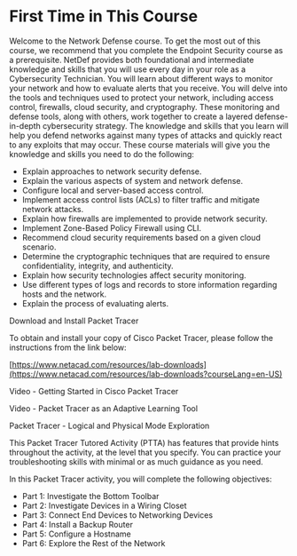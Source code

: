 # First Time in This Course

Welcome to the Network Defense course. To get the most out of this course, we recommend that you complete the Endpoint Security course as a prerequisite. NetDef provides both foundational and intermediate knowledge and skills that you will use every day in your role as a Cybersecurity Technician. You will learn about different ways to monitor your network and how to evaluate alerts that you receive. You will delve into the tools and techniques used to protect your network, including access control, firewalls, cloud security, and cryptography. These monitoring and defense tools, along with others, work together to create a layered defense-in-depth cybersecurity strategy. The knowledge and skills that you learn will help you defend networks against many types of attacks and quickly react to any exploits that may occur. These course materials will give you the knowledge and skills you need to do the following:

- Explain approaches to network security defense.
- Explain the various aspects of system and network defense.
- Configure local and server-based access control.
- Implement access control lists (ACLs) to filter traffic and mitigate network attacks.
- Explain how firewalls are implemented to provide network security.
- Implement Zone-Based Policy Firewall using CLI.
- Recommend cloud security requirements based on a given cloud scenario.
- Determine the cryptographic techniques that are required to ensure confidentiality, integrity, and authenticity.
- Explain how security technologies affect security monitoring.
- Use different types of logs and records to store information regarding hosts and the network.
- Explain the process of evaluating alerts.

Download and Install Packet Tracer

To obtain and install your copy of Cisco Packet Tracer, please follow the instructions from the link below:

[https://www.netacad.com/resources/lab-downloads](https://www.netacad.com/resources/lab-downloads?courseLang=en-US)

Video - Getting Started in Cisco Packet Tracer

Video - Packet Tracer as an Adaptive Learning Tool

Packet Tracer - Logical and Physical Mode Exploration

This Packet Tracer Tutored Activity (PTTA) has features that provide hints throughout the activity, at the level that you specify. You can practice your troubleshooting skills with minimal or as much guidance as you need.

In this Packet Tracer activity, you will complete the following objectives:

- Part 1: Investigate the Bottom Toolbar
- Part 2: Investigate Devices in a Wiring Closet
- Part 3: Connect End Devices to Networking Devices
- Part 4: Install a Backup Router
- Part 5: Configure a Hostname
- Part 6: Explore the Rest of the Network